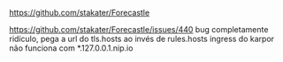 https://github.com/stakater/Forecastle

https://github.com/stakater/Forecastle/issues/440
bug completamente ridículo, pega a url do tls.hosts ao invés de rules.hosts
ingress do karpor não funciona com *.127.0.0.1.nip.io
